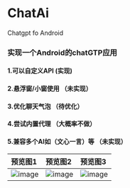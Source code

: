 # ChatAi
Chatgpt fo Android
### 实现一个Android的chatGTP应用
#### 1.可以自定义API    (实现)
#### 2.悬浮窗/小窗使用 （未实现）
#### 3.优化聊天气泡    （待优化）
#### 4.尝试内置代理    （大概率不做）
#### 5.兼容多个AI如（文心一言）等 （未实现）
| 预览图1 | 预览图2 | 预览图3 |
| :----- | :------- |:------- |
| ![image](https://github.com/luoye000/ChatAi/tree/master/image/1.jpg) | ![image](https://image.helloluoye.press/manager/2.png) | ![image](https://image.helloluoye.press/manager/2.png) | 
